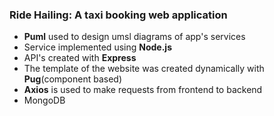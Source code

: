 ### Ride Hailing: A taxi booking web application

- **Puml** used to design umsl diagrams of app's services
- Service implemented using **Node.js**
- API's created with **Express** 
- The template of the website was created dynamically with **Pug**(component based)
- **Axios** is used to make requests from frontend to backend
- MongoDB

